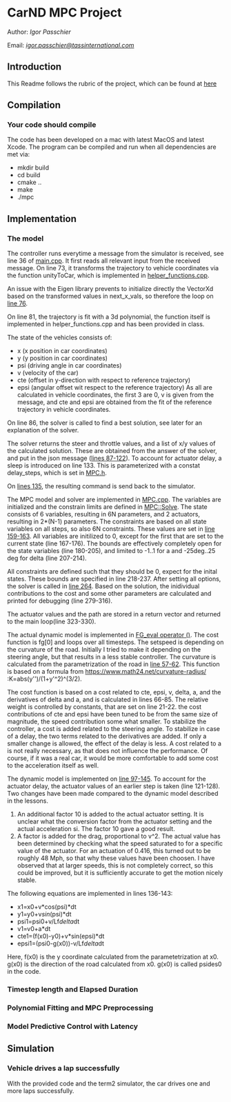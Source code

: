 # CarND MPC Project
Author: *Igor Passchier*

Email: *igor.passchier@tassinternational.com*

## Introduction
This Readme follows the rubric of the project, which can be found at [here](https://review.udacity.com/#!/rubrics/896/view)

## Compilation
### Your code should compile
The code has been developed on a mac with latest MacOS and latest Xcode. The program can be compiled and run when all dependencies are met via:
* mkdir build
* cd build
* cmake ..
* make
* ./mpc

## Implementation
### The model
The controller runs everytime a message from the simulator is received, see line 36 of [main.cpp](src/main.cpp#L36-L145). It first reads all relevant input from the received message. On line 73, it transforms the trajectory to vehicle coordinates via the function unityToCar, which is implemented in [helper_functions.cpp](src/helper_functions.cpp#L54-L64).

An issue with the Eigen library prevents to initialize directly the VectorXd based on the transformed values in next_x_vals, so therefore the loop on [line 76](src/main.cpp#L74-L79).

On line 81, the trajectory is fit with a 3d polynomial, the function itself is implemented in helper_functions.cpp and has been provided in class.

The state of the vehicles consists of:
* x (x position in car coordinates)
* y (y position in car coordinates)
* psi (driving angle in car coordinates)
* v (velocity of the car)
* cte (offset in y-direction with respect to reference trajectory)
* epsi (angular offset wit respect to the reference trajectory)
As all are calculated in vehicle coordinates, the first 3 are 0, v is given from the message, and cte and epsi are obtained from the fit of the reference trajectory in vehicle coordinates.

On line 86, the solver is called to find a best solution, see later for an explanation of the solver.

The solver returns the steer and throttle values, and a list of x/y values of the calculated solution. These are obtained from the answer of the solver, and put in the json message ([lines 87-122](src/main.cpp#L87-L122)).
To account for actuator delay, a sleep is introduced on line 133. This is parameterized with a constat delay_steps, which is set in [MPC.h](src/MPC.h#L11).

On [lines 135](src/main.cpp#L135), the resulting command is send back to the simulator.

The MPC model and solver are implemented in [MPC.cpp](src/MPC.cpp). The variables are initialized and the constrain limits are defined in [MPC::Solve](src/MPC.cpp#L154-L133). The state consists of 6 variables, resulting in 6N parameters, and 2 actuators, resulting in 2*(N-1) parameters. The constraints are based on all state variables on all steps, so also 6N constraints. These values are set in [line 159-163](src/MPC.cpp#L159-L163). All variables are initilized to 0, except for the first that are set to the current state (line 167-176). The bounds are effectively completely open for the state variables (line 180-205), and limited to -1..1 for a and -25deg..25 deg for delta (line 207-214).

All constraints are defined such that they should be 0, expect for the inital states. These bounds are specified in line 218-237. After setting all options, the solver is called in [line 264](src/MCP.cpp#L264-L265). Based on the solution, the inidividual contributions to the cost and some other parameters are calculated and printed for debugging (line 279-316).

The actuator values and the path are stored in a return vector and returned to the main loop(line 323-330).

The actual dynamic model is implemented in [FG_eval operator ()](src/MPC.cpp#L38-L146). The cost function is fg[0] and loops over all timesteps. The setspeed is depending on the curvature of the road. Initially I tried to make it depending on the steering angle, but that results in a less stable controller. The curvature is calculated from the parametrization of the road in [line 57-62](src/MPC.cpp#L57-L62). This function is based on a formula from https://www.math24.net/curvature-radius/ :K=abs(y'')/(1+y'^2)^(3/2). 

The cost function is based on a cost related to cte, epsi, v, delta, a, and the derivatives of delta and a, and is calculated in lines 66-85. The relative weight is controlled by constants, that are set on line 21-22. the cost contributions of cte and epsi have been tuned to be from the same size of magnitude, the speed contribution some what smaller. To stabilize the controller, a cost is added related to the steering angle. To stabilize in case of a delay, the two terms related to the derivatives are added. If only a smaller change is allowed, the effect of the delay is less. A cost related to a is not really necessary, as that does not influence the performance. Of course, if it was a real car, it would be more comfortable to add some cost to the acceleration itself as well.

The dynamic model is implemented on [line 97-145](src/MPC.cpp#L97-L144). To account for the actuator delay, the actuator values of an earlier step is taken (line 121-128). Two changes have been made compared to the dynamic model described in the lessons.

1. An additional factor 10 is added to the actual actuator setting. It is unclear what the conversion factor from the actuator setting and the actual acceleration si. The factor 10 gave a good result.
2. A factor is added for the drag, proportional to v^2. The actual value has been determined by checking what the speed saturated to for a specific value of the actuator. For an actuation of 0.416, this turned out to be roughly 48 Mph, so that why these values have been choosen. I have observed that at larger speeds, this is not completely correct, so this could be improved, but it is sufficiently accurate to get the motion nicely stable.

The following equations are implemented in lines 136-143:
* x1=x0+v*cos(psi)*dt
* y1=y0+v*sin*(psi)*dt
* psi1=psi0+v/Lf*delta*dt
* v1=v0+a*dt
* cte1=(f(x0)-y0)+v*sin(epsi)*dt
* epsi1=(psi0-g(x0))-v/Lf*delta*dt

Here, f(x0) is the y coordinate calculated from the parametetrization at x0. g(x0) is the direction of the road calculated from x0. g(x0) is called psides0 in the code.



### Timestep length and Elapsed Duration

### Polynomial Fitting and MPC Preprocessing

### Model Predictive Control with Latency

## Simulation
### Vehicle drives a lap successfully
With the provided code and the term2 simulator, the car drives one and more laps successfully.

